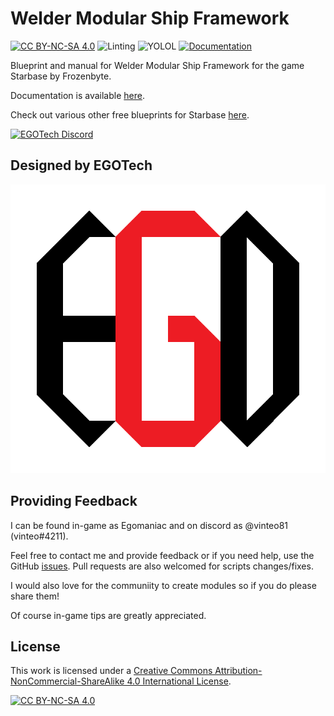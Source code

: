# Welder Modular Ship Framework

[![CC BY-NC-SA 4.0][cc-by-nc-sa-shield]][cc-by-nc-sa]
![Linting](https://github.com/ego-tech/starbase-ship-welder/workflows/Linting/badge.svg)
![YOLOL](https://github.com/ego-tech/starbase-ship-welder/workflows/YOLOL/badge.svg)
[![Documentation](https://github.com/ego-tech/starbase-ship-welder/actions/workflows/deploy.yml/badge.svg)](https://github.com/ego-tech/starbase-ship-welder/actions/workflows/deploy.yml)

Blueprint and manual for Welder Modular Ship Framework for the game Starbase by Frozenbyte.

Documentation is available [here](https://ego-tech.github.io/starbase-ship-welder/).

Check out various other free blueprints for Starbase [here](https://github.com/vinteo/starbase-ships).

[![EGOTech Discord](https://discordapp.com/api/guilds/1013328685564178472/widget.png?style=banner2)](https://discord.gg/BKwVGvncmN)

## Designed by EGOTech

![EGOTech](./website/static/egotech/logos/egotech_logo_light.png)

## Providing Feedback

I can be found in-game as Egomaniac and on discord as @vinteo81 (vinteo#4211).

Feel free to contact me and provide feedback or if you need help, use the GitHub [issues](https://github.com/ego-tech/starbase-ship-welder/issues). Pull requests are also welcomed for scripts changes/fixes.

I would also love for the communiity to create modules so if you do please share them!

Of course in-game tips are greatly appreciated.

## License

This work is licensed under a
[Creative Commons Attribution-NonCommercial-ShareAlike 4.0 International License][cc-by-nc-sa].

[![CC BY-NC-SA 4.0][cc-by-nc-sa-image]][cc-by-nc-sa]

[cc-by-nc-sa]: http://creativecommons.org/licenses/by-nc-sa/4.0/
[cc-by-nc-sa-image]: https://licensebuttons.net/l/by-nc-sa/4.0/88x31.png
[cc-by-nc-sa-shield]: https://img.shields.io/badge/License-CC%20BY--NC--SA%204.0-lightgrey.svg
